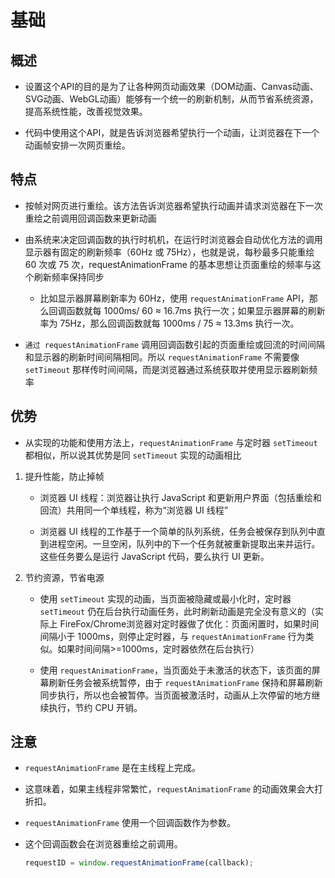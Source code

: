 # 基础

## 概述

  - 设置这个API的目的是为了让各种网页动画效果（DOM动画、Canvas动画、SVG动画、WebGL动画）能够有一个统一的刷新机制，从而节省系统资源，提高系统性能，改善视觉效果。

  - 代码中使用这个API，就是告诉浏览器希望执行一个动画，让浏览器在下一个动画帧安排一次网页重绘。

## 特点

  - 按帧对网页进行重绘。该方法告诉浏览器希望执行动画并请求浏览器在下一次重绘之前调用回调函数来更新动画

  - 由系统来决定回调函数的执行时机机，在运行时浏览器会自动优化方法的调用显示器有固定的刷新频率（60Hz 或 75Hz），也就是说，每秒最多只能重绘60 次或 75 次，requestAnimationFrame 的基本思想让页面重绘的频率与这个刷新频率保持同步

      - 比如显示器屏幕刷新率为 60Hz，使用 `requestAnimationFrame` API，那么回调函数就每 1000ms/ 60 ≈ 16.7ms 执行一次；如果显示器屏幕的刷新率为 75Hz，那么回调函数就每 1000ms / 75 ≈ 13.3ms 执行一次。

  - `通过 requestAnimationFrame` 调用回调函数引起的页面重绘或回流的时间间隔和显示器的刷新时间间隔相同。所以 `requestAnimationFrame` 不需要像 `setTimeout` 那样传时间间隔，而是浏览器通过系统获取并使用显示器刷新频率

## 优势

  - 从实现的功能和使用方法上，`requestAnimationFrame` 与定时器 `setTimeout` 都相似，所以说其优势是同 `setTimeout` 实现的动画相比

1.  提升性能，防止掉帧

      - 浏览器 UI 线程：浏览器让执行 JavaScript 和更新用户界面（包括重绘和回流）共用同一个单线程，称为“浏览器 UI 线程”

      - 浏览器 UI 线程的工作基于一个简单的队列系统，任务会被保存到队列中直到进程空闲。一旦空闲，队列中的下一个任务就被重新提取出来并运行。这些任务要么是运行 JavaScript 代码，要么执行 UI 更新。

2.  节约资源，节省电源

      - 使用 `setTimeout` 实现的动画，当页面被隐藏或最小化时，定时器 `setTimeout` 仍在后台执行动画任务，此时刷新动画是完全没有意义的（实际上 FireFox/Chrome浏览器对定时器做了优化：页面闲置时，如果时间间隔小于 1000ms，则停止定时器，与 `requestAnimationFrame` 行为类似。如果时间间隔>=1000ms，定时器依然在后台执行）

      - 使用 `requestAnimationFrame`，当页面处于未激活的状态下，该页面的屏幕刷新任务会被系统暂停，由于 `requestAnimationFrame` 保持和屏幕刷新同步执行，所以也会被暂停。当页面被激活时，动画从上次停留的地方继续执行，节约 CPU 开销。

## 注意

  - `requestAnimationFrame` 是在主线程上完成。

  - 这意味着，如果主线程非常繁忙，`requestAnimationFrame` 的动画效果会大打折扣。

  - `requestAnimationFrame` 使用一个回调函数作为参数。

  - 这个回调函数会在浏览器重绘之前调用。

    ```javascript
    requestID = window.requestAnimationFrame(callback);
    ```
